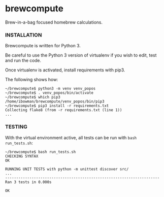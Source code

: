 # brewcompute
Brew-in-a-bag focused homebrew calculations. 

### INSTALLATION

Brewcompute is written for Python 3. 

Be careful to use the Python 3 version of virtualenv if you wish to edit, test and run the code. 

Once virtualenv is activated, install requirements with pip3. 

The following shows how: 

```
~/brewcompute$ python3 -m venv venv_popos
~/brewcompute$ . venv_popos/bin/activate
~/brewcompute$ which pip3
/home/ibowman/brewcompute/venv_popos/bin/pip3
~/brewcompute$ pip3 install -r requirements.txt
Collecting flake8 (from -r requirements.txt (line 1))
...
```

### TESTING 

With the virtual environment active, all tests can be run with `bash run_tests.sh`: 

```
~/brewcompute$ bash run_tests.sh
CHECKING SYNTAX
OK

RUNNING UNIT TESTS with python -m unittest discover src/
...
----------------------------------------------------------------------
Ran 3 tests in 0.000s

OK
```
